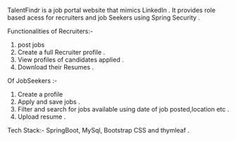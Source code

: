 TalentFindr is a job portal website that mimics LinkedIn . It provides role based acess for recruiters and job Seekers using Spring Security .

Functionalities of Recruiters:-
1) post jobs
2) Create a full Recruiter profile .
3) View profiles of candidates applied .
4) Download their Resumes .

Of JobSeekers :-
1) Create a profile
2) Apply and save  jobs .
3) Filter and search for jobs available using date of job posted,location etc .
4) Upload resume .

Tech Stack:- SpringBoot, MySql, Bootstrap CSS and thymleaf .
